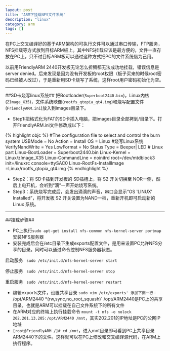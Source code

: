 ```yaml
---
layout: post
title: "ARM下挂载NFS文件系统"
description: "linux"
category: arm
tags: []
---
```

在PC上交叉编译好的基于ARM架构的可执行文件可以通过串口传输，FTP服务，NFS挂载等方式放到目标ARM板上。其中NFS挂载应该是最方便的，文件一直存放在PC上，只不过目标ARM板可以通过这种方式把PC的文件系统借为己用。

以前用FriendlyARM 2440开发板无论怎么折腾都无法成功地挂载，错误信息是server denied。后来发现是因为没有开发板的root权限（板子买来的时候root密码已经被人改过），于是重新用SD卡烧写了系统，这样root用户密码初始化为空。

--------------------------------------------------
##SD卡烧写linux系统##
把Bootloader(`Superboot2440.bin`)，Linux内核 (`ZImage_X35`)，文件系统映像(`rootfs_qtopia_qt4.img`)和烧写配置文件(`FriendlyARM.ini`)放入到images目录下。

+ Step1:把格式化为FAT的SD卡插入电脑，把images目录全部拷到/目录下。打开FriendlyARM.ini文件修改成以下：

{% highlight objc %}
    #The configuration file to select and control the burn system
    USBMode = No
    Action = Install
    OS = Linux                      #烧写Linux系统
    VerifyNandWrite = Yes
    LowFormat = No
    Status Type = Beeper| LED
    # Linux part
    Linux-BootLoader = Superboot2440.bin
    Linux-Kernel = Linux/zImage_X35
    Linux-CommandLine = noinitrd
    root=/dev/mtdblock3 init=/linuxrc console=ttySAC0
    Linux-RootFs-InstallImage =Linux/rootfs_qtopia_qt4.img
{% endhighlight %}

+  Step2：将 SD卡插到开发板的 SD插槽上，将 S2 开关切换至 NOR一侧，然后上电开机，会听到“滴”一声开始烧写系统。
+  Step3：系统烧写完成后，会发出滴滴的声音，串口会显示“OS 'LINUX' Installed”，将开发板 S2 开关设置为NAND一档，重新开机即可启动新的 Linux 系统。

---------------------------------------------------
##挂载步骤##
+ PC上执行`sudo apt-get install nfs-common nfs-kernel-server portmap`安装NFS服务器
+ 安装完成后会在/etc目录下生成exports配置文件，是用来设置PC允许NFS分享的目录。同时可以通过命令控制NFS服务器状态。

启动服务 ` sudo /etc/init.d/nfs-kernel-server start`

停止服务 ` sudo /etc/init.d/nfs-kernel-server stop`

重启服务 ` sudo /etc/init.d/nfs-kernel-server restart`
+ 编辑exports文件，设置共享目录 `sudo vim /etc/exports'
添加下面一行：
`/opt/ARM2440 *(rw,sync,no_root_squash)`
/opt/ARM2440是PC上的共享目录，也就是ARM可以挂载在自己文件系统下的所有文件
+ 在ARM对应的终端上执行挂载命令
`mount -t nfs -o nolock 202.201.13.205:/opt/ARM2440 /mnt`，其实202.201的IP地址是PC的公网IP地址
+ `[root@FriendlyARM /]# cd /mnt`，进入mnt目录即可看到PC上共享目录ARM2440下的文件。这样就可以在PC上修改和交叉编译源代码，在ARM上执行程序。

